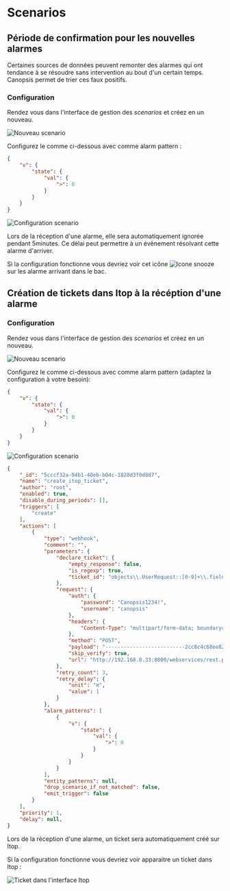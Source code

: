 # Scenarios

## Période de confirmation pour les nouvelles alarmes

Certaines sources de données peuvent remonter des alarmes qui ont tendance à se résoudre sans intervention au bout d'un certain temps.
Canopsis permet de trier ces faux positifs.

### Configuration

Rendez vous dans l'interface de gestion des *scenarios* et créez en un nouveau.

![Nouveau scenario](./img/scn_snooze_new_scn.png)

Configurez le comme ci-dessous avec comme alarm pattern :
```json
{
    "v": {
        "state": {
            "val": {
                ">": 0
            }
        }
    }
}
```

![Configuration scenario](./img/scn_snooze_configuration.png)

Lors de la réception d'une alarme, elle sera automatiquement ignorée pendant 5minutes. Ce délai peut permettre à un évènement résolvant cette alarme d'arriver.

Si la configuration fonctionne vous devriez voir cet icône ![Icone snooze](img/scn_snooze_result.png) sur les alarme arrivant dans le bac.

## Création de tickets dans Itop à la récéption d'une alarme

### Configuration

Rendez vous dans l'interface de gestion des *scenarios* et créez en un nouveau.

![Nouveau scenario](./img/scn_snooze_new_scn.png)

Configurez le comme ci-dessous avec comme alarm pattern (adaptez la configuration à votre besoin):
```json
{
    "v": {
        "state": {
            "val": {
                ">": 0
            }
        }
    }
}
```

![Configuration scenario](./img/scn_itop_config.png)

```json
{
	"_id": "5cccf32a-94b1-40eb-b04c-1820d3f0d8d7",
	"name": "create_itop_ticket",
	"author": "root",
	"enabled": true,
	"disable_during_periods": [],
	"triggers": [
		"create"
	],
	"actions": [
		{
			"type": "webhook",
			"comment": "",
			"parameters": {
				"declare_ticket": {
					"empty_response": false,
					"is_regexp": true,
					"ticket_id": "objects\\.UserRequest::[0-9]+\\.fields\\.id"
				},
				"request": {
					"auth": {
						"password": "Canopsis1234!",
						"username": "canopsis"
					},
					"headers": {
						"Content-Type": "multipart/form-data; boundary=------------------------2cc8c4c68ee8223f"
					},
					"method": "POST",
					"payload": "--------------------------2cc8c4c68ee8223f\nContent-Disposition: form-data; name=\"version\"\n\n1.3\n--------------------------2cc8c4c68ee8223f\nContent-Disposition: form-data; name=\"auth_user\"\n\ncanopsis\n--------------------------2cc8c4c68ee8223f\nContent-Disposition: form-data; name=\"auth_pwd\"\n\nCanopsis1234!\n--------------------------2cc8c4c68ee8223f\nContent-Disposition: form-data; name=\"json_data\"; filename=\"data.json\"\nContent-Type: application/octet-stream\n\n{\n  \"operation\":\"core/create\",\n  \"comment\":\"Alarm created by Canopsis\",\n  \"class\":\"UserRequest\",\n  \"output_fields\":\"id, friendlyname\",\n  \"fields\":\n  {\n    \"org_id\":\"SELECT Organization WHERE name = 'IT Department'\",\n    \"title\":\"Alarm on : {{ .Alarm.Value.Component }} {{ .Alarm.Value.Resource }}\",\n    \"description\":\"Message : {{ .Alarm.Value.State.Message }}\"\n  }\n}\n\n--------------------------2cc8c4c68ee8223f--",
					"skip_verify": true,
					"url": "http://192.168.0.33:8000/webservices/rest.php"
				},
				"retry_count": 3,
				"retry_delay": {
					"unit": "m",
					"value": 1
				}
			},
			"alarm_patterns": [
				{
					"v": {
						"state": {
							"val": {
								">": 0
							}
						}
					}
				}
			],
			"entity_patterns": null,
			"drop_scenario_if_not_matched": false,
			"emit_trigger": false
		}
	],
	"priority": 1,
	"delay": null,
}
```


Lors de la réception d'une alarme, un ticket sera automatiquement créé sur Itop.

Si la configuration fonctionne vous devriez voir apparaitre un ticket dans Itop :

![Ticket dans l'interface Itop](./img/scn_itop_ticket.png)
